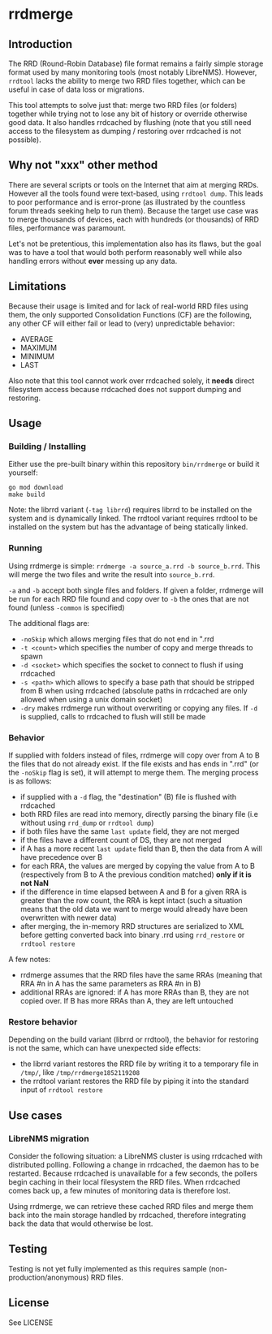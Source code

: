 # rrdmerge

## Introduction

The RRD (Round-Robin Database) file format remains a fairly simple storage format used by many monitoring tools (most notably LibreNMS). However, `rrdtool` lacks the ability to merge two RRD files together, which can be useful in case of data loss or migrations.

This tool attempts to solve just that: merge two RRD files (or folders) together while trying not to lose any bit of history or override otherwise good data. It also handles rrdcached by flushing (note that you still need access to the filesystem as dumping / restoring over rrdcached is not possible).

## Why not "xxx" other method

There are several scripts or tools on the Internet that aim at merging RRDs. However all the tools found were text-based, using `rrdtool dump`. This leads to poor performance and is error-prone (as illustrated by the countless forum threads seeking help to run them). Because the target use case was to merge thousands of devices, each with hundreds (or thousands) of RRD files, performance was paramount.

Let's not be pretentious, this implementation also has its flaws, but the goal was to have a tool that would both perform reasonably well while also handling errors without **ever** messing up any data.

## Limitations

Because their usage is limited and for lack of real-world RRD files using them, the only supported Consolidation Functions (CF) are the following, any other CF will either fail or lead to (very) unpredictable behavior:

- AVERAGE
- MAXIMUM
- MINIMUM
- LAST

Also note that this tool cannot work over rrdcached solely, it **needs** direct filesystem access because rrdcached does not support dumping and restoring.

## Usage

### Building / Installing

Either use the pre-built binary within this repository `bin/rrdmerge` or build it yourself:

```shell
go mod download
make build
```

Note: the librrd variant (`-tag librrd`) requires librrd to be installed on the system and is dynamically linked. The rrdtool variant requires rrdtool to be installed on the system but has the advantage of being statically linked.

### Running

Using rrdmerge is simple: `rrdmerge -a source_a.rrd -b source_b.rrd`. This will merge the two files and write the result into `source_b.rrd`.

`-a` and `-b` accept both single files and folders. If given a folder, rrdmerge will be run for each RRD file found and copy over to `-b` the ones that are not found (unless `-common` is specified)

The additional flags are:

- `-noSkip` which allows merging files that do not end in ".rrd
- `-t <count>` which specifies the number of copy and merge threads to spawn
- `-d <socket>` which specifies the socket to connect to flush if using rrdcached
- `-s <path>` which allows to specify a base path that should be stripped from B when using rrdcached (absolute paths in rrdcached are only allowed when using a unix domain socket)
- `-dry` makes rrdmerge run without overwriting or copying any files. If `-d` is supplied, calls to rrdcached to flush will still be made

### Behavior

If supplied with folders instead of files, rrdmerge will copy over from A to B the files that do not already exist. If the file exists and has ends in ".rrd" (or the `-noSkip` flag is set), it will attempt to merge them. The merging process is as follows:

- if supplied with a `-d` flag, the "destination" (B) file is flushed with rrdcached
- both RRD files are read into memory, directly parsing the binary file (i.e without using `rrd_dump` or `rrdtool dump`)
- if both files have the same `last update` field, they are not merged
- if the files have a different count of DS, they are not merged
- if A has a more recent `last update` field than B, then the data from A will have precedence over B
- for each RRA, the values are merged by copying the value from A to B (respectively from B to A the previous condition matched) **only if it is not NaN**
- if the difference in time elapsed between A and B for a given RRA is greater than the row count, the RRA is kept intact (such a situation means that the old data we want to merge would already have been overwritten with newer data)
- after merging, the in-memory RRD structures are serialized to XML before getting converted back into binary .rrd using `rrd_restore` or `rrdtool restore`

A few notes:

- rrdmerge assumes that the RRD files have the same RRAs (meaning that RRA #n in A has the same parameters as RRA #n in B)
- additional RRAs are ignored: if A has more RRAs than B, they are not copied over. If B has more RRAs than A, they are left untouched

### Restore behavior

Depending on the build variant (librrd or rrdtool), the behavior for restoring is not the same, which can have unexpected side effects:

- the librrd variant restores the RRD file by writing it to a temporary file in `/tmp/`, like `/tmp/rrdmerge1852119208`
- the rrdtool variant restores the RRD file by piping it into the standard input of `rrdtool restore`

## Use cases

### LibreNMS migration

Consider the following situation: a LibreNMS cluster is using rrdcached with distributed polling. Following a change in rrdcached, the daemon has to be restarted. Because rrdcached is unavailable for a few seconds, the pollers begin caching in their local filesystem the RRD files. When rrdcached comes back up, a few minutes of monitoring data is therefore lost.

Using rrdmerge, we can retrieve these cached RRD files and merge them back into the main storage handled by rrdcached, therefore integrating back the data that would otherwise be lost.

## Testing

Testing is not yet fully implemented as this requires sample (non-production/anonymous) RRD files.

## License

See LICENSE